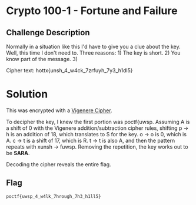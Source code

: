 # Crypto 100-1 - Fortune and Failure

## Challenge Description
Normally in a situation like this I'd have to give you a clue about the key. Well, this time I don't need to. Three reasons: 1) The key is short. 2) You know part of the message. 3)

Cipher text: hottx{unsh_4_w4ck_7zrfuyh_7y3_h1dl5}

# Solution
This was encrypted with a [Vigenere Cipher](https://www.dcode.fr/vigenere-cipher).

To decipher the key, I knew the first portion was poctf{uwsp. Assuming A is a shift of 0 with the Vigenere addition/subtraction cipher rules, shifting p -> h is an addition of 18, which translates to S for the key. o -> o is 0, which is A. c -> t is a shift of 17, which is R. t -> t is also A, and then the pattern repeats with xunsh -> fuwsp. Removing the repetition, the key works out to be **SARA**.

Decoding the cipher reveals the entire flag.

## Flag
`poctf{uwsp_4_w4lk_7hrough_7h3_h1ll5}`